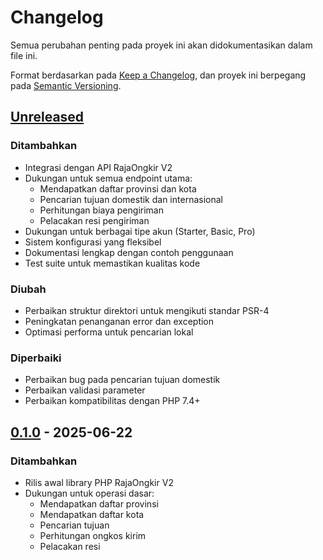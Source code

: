 # Changelog

Semua perubahan penting pada proyek ini akan didokumentasikan dalam file ini.

Format berdasarkan pada [Keep a Changelog](https://keepachangelog.com/id/1.0.0/),
dan proyek ini berpegang pada [Semantic Versioning](https://semver.org/spec/v2.0.0.html).

## [Unreleased]

### Ditambahkan
- Integrasi dengan API RajaOngkir V2
- Dukungan untuk semua endpoint utama:
  - Mendapatkan daftar provinsi dan kota
  - Pencarian tujuan domestik dan internasional
  - Perhitungan biaya pengiriman
  - Pelacakan resi pengiriman
- Dukungan untuk berbagai tipe akun (Starter, Basic, Pro)
- Sistem konfigurasi yang fleksibel
- Dokumentasi lengkap dengan contoh penggunaan
- Test suite untuk memastikan kualitas kode

### Diubah
- Perbaikan struktur direktori untuk mengikuti standar PSR-4
- Peningkatan penanganan error dan exception
- Optimasi performa untuk pencarian lokal

### Diperbaiki
- Perbaikan bug pada pencarian tujuan domestik
- Perbaikan validasi parameter
- Perbaikan kompatibilitas dengan PHP 7.4+

## [0.1.0] - 2025-06-22
### Ditambahkan
- Rilis awal library PHP RajaOngkir V2
- Dukungan untuk operasi dasar:
  - Mendapatkan daftar provinsi
  - Mendapatkan daftar kota
  - Pencarian tujuan
  - Perhitungan ongkos kirim
  - Pelacakan resi

[Unreleased]: https://github.com/ay4t/php-rajaongkir-v2/compare/v0.1.0...HEAD
[0.1.0]: https://github.com/ay4t/php-rajaongkir-v2/releases/tag/v0.1.0
